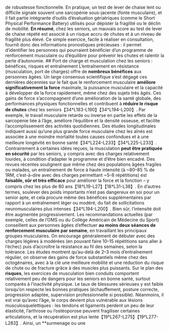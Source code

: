 de robustesse fonctionnelle. En pratique, un test de lever de chaise lent ou difficile signale souvent une sarcopénie sous-jacente (fonte musculaire), et il fait partie intégrante d’outils d’évaluation gériatriques (comme le Short Physical Performance Battery) utilisés pour dépister la fragilité ou le déclin de mobilité. **En résumé**, chez les seniors, un mauvais score au test de lever de chaise répété est associé à un risque accru de chutes et à un niveau de fragilité plus élevé. Ce simple exercice, facile à réaliser en consultation, fournit donc des informations pronostiques précieuses : il permet d’identifier les personnes qui pourraient bénéficier d’un programme de renforcement musculaire ou d’équilibre pour prévenir les chutes et ralentir la perte d’autonomie. ## Port de charge et musculation chez les seniors : bénéfices, risques et entraînement L’entraînement en résistance (musculation, port de charges) offre de **nombreux bénéfices** aux personnes âgées. Un large consensus scientifique s’est dégagé ces dernières décennies sur le fait que le renforcement musculaire **améliore significativement la force** maximale, la puissance musculaire et la capacité à développer de la force rapidement, même chez des sujets très âgés. Ces gains de force s’accompagnent d’une amélioration de la santé globale, des performances physiques fonctionnelles et contribuent à **réduire le risque de chutes** chez les seniors【34†L183-L190】【34†L194-L200】. Par exemple, le travail musculaire retarde ou inverse en partie les effets de la sarcopénie liée à l’âge, améliore l’équilibre et la densité osseuse, et facilite l’accomplissement des activités quotidiennes. Des études longitudinales indiquent aussi qu’une plus grande force musculaire chez les aînés est associée à une moindre mortalité toutes causes confondues et à une meilleure longévité en bonne santé【34†L224-L233】【34†L225-L233】. Contrairement à certaines idées reçues, la musculation **peut être pratiquée en sécurité** par les seniors, y compris avec des charges relativement lourdes, à condition d’adapter le programme et d’être bien encadré. Des revues récentes soulignent que même chez des populations âgées fragiles ou malades, un entraînement de force à haute intensité (à ~80–85 % de 1RM, c’est-à-dire avec des charges permettant ~5–8 répétitions) est **faisable, sûr et très efficace** pour améliorer la force et la fonction – y compris chez les plus de 80 ans【18†L19-L27】【18†L31-L38】. En d’autres termes, soulever des poids importants n’est pas dangereux en soi pour un senior apte, et cela procure même des bénéfices supplémentaires par rapport à un entraînement léger ou modéré, du fait de sollicitations neuromusculaires plus intenses【34†L194-L200】. Bien sûr, l’intensité doit être augmentée progressivement. Les recommandations actuelles (par exemple, celles de l’OMS ou du Collège Américain de Médecine du Sport) conseillent aux personnes âgées d’effectuer **au moins deux séances de renforcement musculaire par semaine**, en travaillant les principaux groupes musculaires. On encourage généralement de débuter avec des charges légères à modérées (en pouvant faire 10–15 répétitions sans aller à l’échec) puis d’accroître la résistance au fil des semaines, selon la tolérance. Les études montrent qu’au-delà de 2–3 mois d’entraînement régulier, on observe des gains de force substantiels même chez des octogénaires, avec à la clé une meilleure mobilité et une réduction du risque de chute ou de fracture grâce à des muscles plus puissants. Sur le plan des **risques**, les exercices de musculation bien conduits comportent relativement peu de dangers pour les seniors en bonne santé, surtout comparés à l’inactivité physique. Le taux de blessures sérieuses y est faible lorsqu’on respecte les bonnes pratiques (échauffement, posture correcte, progression adaptée, supervision professionnelle si possible). Néanmoins, il est vrai qu’avec l’âge, le corps devient plus vulnérable aux lésions musculosquelettiques : les tendons et ligaments perdent un peu de leur élasticité, l’arthrose ou l’ostéoporose peuvent fragiliser certaines articulations, et la récupération est plus lente【19†L267-L275】【19†L277-L283】. Ainsi, un **surmenage ou une
